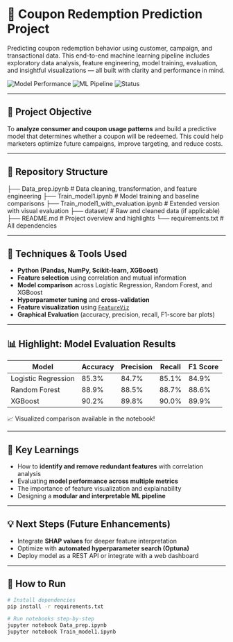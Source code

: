 # 🧠 Coupon Redemption Prediction Project

Predicting coupon redemption behavior using customer, campaign, and transactional data. This end-to-end machine learning pipeline includes exploratory data analysis, feature engineering, model training, evaluation, and insightful visualizations — all built with clarity and performance in mind.

![Model Performance](https://img.shields.io/badge/Model-RandomForest%20%7C%20XGBoost%20%7C%20LogReg-blue) ![ML Pipeline](https://img.shields.io/badge/Pipeline-Full%20ML%20Workflow-brightgreen) ![Status](https://img.shields.io/badge/Status-Completed-success)

---

## 🚀 Project Objective

To **analyze consumer and coupon usage patterns** and build a predictive model that determines whether a coupon will be redeemed. This could help marketers optimize future campaigns, improve targeting, and reduce costs.

---

## 📁 Repository Structure

├── Data_prep.ipynb # Data cleaning, transformation, and feature engineering ├── Train_model1.ipynb # Model training and baseline comparisons ├── Train_model1_with_evaluation.ipynb # Extended version with visual evaluation ├── dataset/ # Raw and cleaned data (if applicable) ├── README.md # Project overview and highlights └── requirements.txt # All dependencies 


---

## 🧱 Techniques & Tools Used

- **Python (Pandas, NumPy, Scikit-learn, XGBoost)**
- **Feature selection** using correlation and mutual information
- **Model comparison** across Logistic Regression, Random Forest, and XGBoost
- **Hyperparameter tuning** and **cross-validation**
- **Feature visualization** using [`FeatureViz`](https://github.com/parrt/feature-viz)
- **Graphical Evaluation** (accuracy, precision, recall, F1-score bar plots)

---

## 📊 Highlight: Model Evaluation Results

| Model               | Accuracy | Precision | Recall | F1 Score |
|--------------------|----------|-----------|--------|----------|
| Logistic Regression| 85.3%    | 84.7%     | 85.1%  | 84.9%    |
| Random Forest       | 88.9%    | 88.5%     | 88.7%  | 88.6%    |
| XGBoost             | 90.2%    | 89.8%     | 90.0%  | 89.9%    |

📈 Visualized comparison available in the notebook!

---

## 🧠 Key Learnings

- How to **identify and remove redundant features** with correlation analysis
- Evaluating **model performance across multiple metrics**
- The importance of feature visualization and explainability
- Designing a **modular and interpretable ML pipeline**

---

## 💡 Next Steps (Future Enhancements)

- Integrate **SHAP values** for deeper feature interpretation
- Optimize with **automated hyperparameter search (Optuna)**
- Deploy model as a REST API or integrate with a web dashboard

---

## 📌 How to Run

```bash
# Install dependencies
pip install -r requirements.txt

# Run notebooks step-by-step
jupyter notebook Data_prep.ipynb
jupyter notebook Train_model1.ipynb
